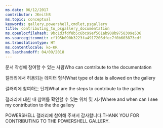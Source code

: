 ```yaml
---
ms.date: 06/12/2017
contributor: JKeithB
ms.topic: conceptual
keywords: gallery,powershell,cmdlet,psgallery
title: contributing_to_psgallery_documentation
ms.openlocfilehash: 9bc1d3fdf8b5c6bc99ef561ab908b9758309e536
ms.sourcegitcommit: cf195b090b3223fa4917206dfec7f0b603873cdf
ms.translationtype: HT
ms.contentlocale: ko-KR
ms.lasthandoff: 04/09/2018
---
```

<span data-ttu-id="fc69d-103">문서 작성에 참여할 수 있는 사람</span><span class="sxs-lookup"><span data-stu-id="fc69d-103">Who can contribute to the documentation</span></span>

<span data-ttu-id="fc69d-104">갤러리에서 허용되는 데이터 형식</span><span class="sxs-lookup"><span data-stu-id="fc69d-104">What type of data is allowed on the gallery</span></span>

<span data-ttu-id="fc69d-105">갤러리에 참여하는 단계</span><span class="sxs-lookup"><span data-stu-id="fc69d-105">What are the steps to contribute to the gallery</span></span>

<span data-ttu-id="fc69d-106">갤러리에 대한 내 참여를 확인할 수 있는 위치 및 시기</span><span class="sxs-lookup"><span data-stu-id="fc69d-106">Where and when can I see my contribution to the the gallery</span></span>

<span data-ttu-id="fc69d-107">POWERSHELL 갤러리에 참여해 주셔서 감사합니다.</span><span class="sxs-lookup"><span data-stu-id="fc69d-107">THANK YOU FOR CONTRIBUTING TO THE POWERSHELL GALLERY.</span></span>